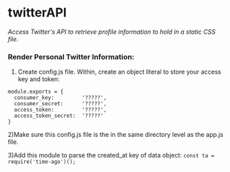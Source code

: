 # twitterAPI
*Access Twitter's API to retrieve profile information to hold in a static CSS file.*

### Render Personal Twitter Information:
1) Create config.js file. Within, create an object literal to store your access key and token:
  ```
  module.exports = {
    consumer_key:         '?????',
    consumer_secret:      '?????',
    access_token:         '?????',
    access_token_secret:  '?????'
  }
  
  ```
2)Make sure this config.js file is the in the same directory level as the app.js file.


3)Add this module to parse the created_at key of data object:
  ```const ta = require('time-ago')();```
